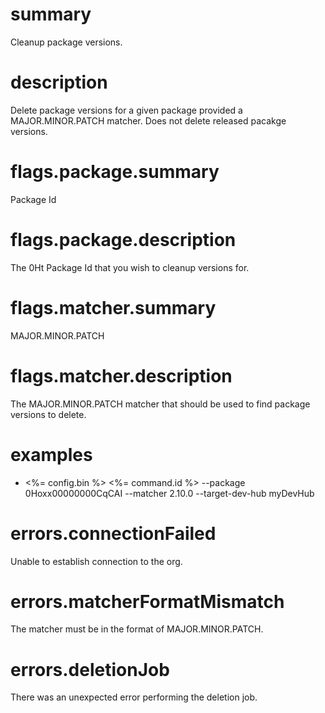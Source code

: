 # summary

Cleanup package versions.

# description

Delete package versions for a given package provided a MAJOR.MINOR.PATCH matcher. Does not delete released pacakge versions.

# flags.package.summary

Package Id

# flags.package.description

The 0Ht Package Id that you wish to cleanup versions for.

# flags.matcher.summary

MAJOR.MINOR.PATCH

# flags.matcher.description

The MAJOR.MINOR.PATCH matcher that should be used to find package versions to delete.

# examples

- <%= config.bin %> <%= command.id %> --package 0Hoxx00000000CqCAI --matcher 2.10.0 --target-dev-hub myDevHub

# errors.connectionFailed

Unable to establish connection to the org.

# errors.matcherFormatMismatch

The matcher must be in the format of MAJOR.MINOR.PATCH.

# errors.deletionJob

There was an unexpected error performing the deletion job.
